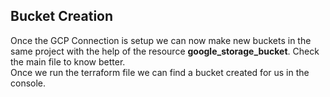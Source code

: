 ## Bucket Creation
Once the GCP Connection is setup we can now make new buckets in the same project with the help of the resource **google_storage_bucket**. Check the main file to know better.
<br>
Once we run the terraform file we can find a bucket created for us in the console.

